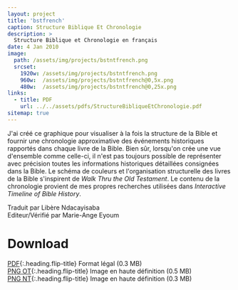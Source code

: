 ```yaml
---
layout: project
title: 'bstfrench'
caption: Structure Biblique Et Chronologie
description: >
  Structure Biblique et Chronologie en français
date: 4 Jan 2010
image: 
  path: /assets/img/projects/bstntfrench.png
  srcset: 
    1920w: /assets/img/projects/bstntfrench.png
    960w:  /assets/img/projects/bstntfrench@0,5x.png
    480w:  /assets/img/projects/bstntfrench@0,25x.png
links:
  - title: PDF
    url: ../../assets/pdfs/StructureBibliqueEtChronologie.pdf
sitemap: true
---
```

J'ai créé ce graphique pour visualiser à la fois la structure de la Bible et fournir une chronologie approximative des événements historiques rapportés dans chaque livre de la Bible. Bien sûr, lorsqu'on crée une vue d'ensemble comme celle-ci, il n'est pas toujours possible de représenter avec précision toutes les informations historiques détaillées consignées dans la Bible. Le schéma de couleurs et l'organisation structurelle des livres de la Bible s'inspirent de *Walk Thru the Old Testament*. Le contenu de la chronologie provient de mes propres recherches utilisées dans *Interactive Timeline of Bible History*.

Traduit par Libère Ndacayisaba  
Editeur/Vérifié par Marie-Ange Eyoum

# Download
[PDF](../assets/pdfs/StructureBibliqueEtChronologie.pdf){:.heading.flip-title} <span class="icon-file-pdf"></span> Format légal (0.3 MB)  
[PNG OT](../assets/img/hd/bstothdfrench.png){:.heading.flip-title} <span class="icon-file-picture"></span> Image en haute définition (0.5 MB)  
[PNG NT](../assets/img/hd/bstnthdfrench.png){:.heading.flip-title} <span class="icon-file-picture"></span> Image en haute définition (0.3 MB)